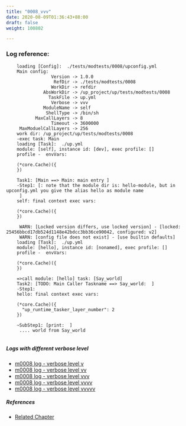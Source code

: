 ```yaml
---
title: "0008_vvv"
date: 2020-08-09T01:36:43+88:00
draft: false
weight: 100802

---
```


### Log reference: <no value>

```
    loading [Config]:  ./tests/modtests/0008/upconfig.yml
    Main config:
                 Version -> 1.0.0
                  RefDir -> ./tests/modtests/0008
                 WorkDir -> refdir
              AbsWorkDir -> /up_project/up/tests/modtests/0008
                TaskFile -> up.yml
                 Verbose -> vvv
              ModuleName -> self
               ShellType -> /bin/sh
           MaxCallLayers -> 8
                 Timeout -> 3600000
     MaxModuelCallLayers -> 256
    work dir: /up_project/up/tests/modtests/0008
    -exec task: Main
    loading [Task]:  ./up.yml
    module: [self], instance id: [dev], exec profile: []
    profile -  envVars:
    
    (*core.Cache)({
    })
    
    Task1: [Main ==> Main: main entry ]
    -Step1: [: note that the module dir is: hello-module, but in upconfig.yml you give the alias hello as module name
     ]
    self: final context exec vars:
    
    (*core.Cache)({
    })
    
     WARN: [Locked version differs, use locked version] - [locked: 25456bbcd17db524d1148e42bdcc3bb36ce90042, configured: v2]
     WARN: [config file does not exist] - [use builtin defaults]
    loading [Task]:  ./up.yml
    module: [hello], instance id: [nonamed], exec profile: []
    profile -  envVars:
    
    (*core.Cache)({
    })
    
    =>call module: [hello] task: [Say_world]
    Task2: [TODO: Main Caller Taskname ==> Say_world:  ]
    -Step1:
    hello: final context exec vars:
    
    (*core.Cache)({
      "up_runtime_tasker_layer_number": 2
    })
    
    ~SubStep1: [print:  ]
     .... world from Say_world
    
```

##### Logs with different verbose level
* [m0008 log - verbose level v](../../logs/m0008_v)
* [m0008 log - verbose level vv](../../logs/m0008_vv)
* [m0008 log - verbose level vvv](../../logs/m0008_vvv)
* [m0008 log - verbose level vvvv](../../logs/m0008_vvvv)
* [m0008 log - verbose level vvvvv](../../logs/m0008_vvvvv)

##### References
* [Related Chapter](../../module/0008)
